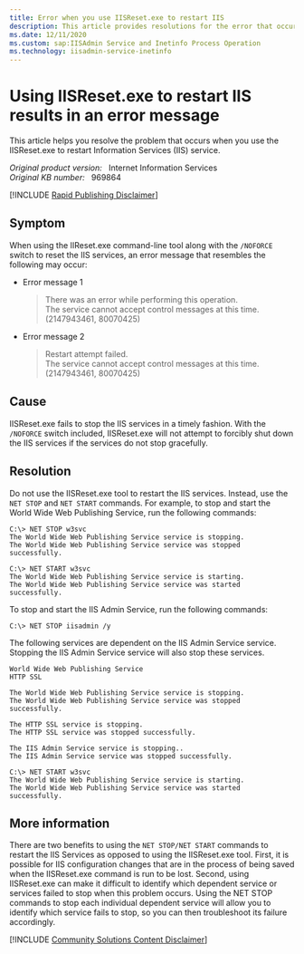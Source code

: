 ```yaml
---
title: Error when you use IISReset.exe to restart IIS
description: This article provides resolutions for the error that occurs when you use the  IISReset.exe to restart IIS service.
ms.date: 12/11/2020
ms.custom: sap:IISAdmin Service and Inetinfo Process Operation
ms.technology: iisadmin-service-inetinfo
---
```

# Using IISReset.exe to restart IIS results in an error message

This article helps you resolve the problem that occurs when you use the IISReset.exe to restart Information Services (IIS) service.

_Original product version:_ &nbsp; Internet Information Services  
_Original KB number:_ &nbsp; 969864

[!INCLUDE [Rapid Publishing Disclaimer](../../../../includes/rapid-publishing-disclaimer.md)]

## Symptom

When using the IIReset.exe command-line tool along with the `/NOFORCE` switch to reset the IIS services, an error message that resembles the following may occur:

- Error message 1

    > There was an error while performing this operation.  
    The service cannot accept control messages at this time. (2147943461, 80070425)

- Error message 2

    > Restart attempt failed.  
    The service cannot accept control messages at this time. (2147943461, 80070425)

## Cause

IISReset.exe fails to stop the IIS services in a timely fashion. With the `/NOFORCE` switch included, IISReset.exe will not attempt to forcibly shut down the IIS services if the services do not stop gracefully.

## Resolution

Do not use the IISReset.exe tool to restart the IIS services. Instead, use the `NET STOP` and `NET START` commands. For example, to stop and start the World Wide Web Publishing Service, run the following commands:

```console
C:\> NET STOP w3svc
The World Wide Web Publishing Service service is stopping.
The World Wide Web Publishing Service service was stopped successfully.

C:\> NET START w3svc
The World Wide Web Publishing Service service is starting.
The World Wide Web Publishing Service service was started successfully.
```

To stop and start the IIS Admin Service, run the following commands:

```console
C:\> NET STOP iisadmin /y
```

The following services are dependent on the IIS Admin Service service.
Stopping the IIS Admin Service service will also stop these services.

```console
World Wide Web Publishing Service  
HTTP SSL

The World Wide Web Publishing Service service is stopping.  
The World Wide Web Publishing Service service was stopped successfully.

The HTTP SSL service is stopping.  
The HTTP SSL service was stopped successfully.

The IIS Admin Service service is stopping..  
The IIS Admin Service service was stopped successfully.
```

```console
C:\> NET START w3svc
The World Wide Web Publishing Service service is starting.
The World Wide Web Publishing Service service was started successfully.
```

## More information

There are two benefits to using the `NET STOP/NET START` commands to restart the IIS Services as opposed to using the IISReset.exe tool. First, it is possible for IIS configuration changes that are in the process of being saved when the IISReset.exe command is run to be lost. Second, using IISReset.exe can make it difficult to identify which dependent service or services failed to stop when this problem occurs. Using the NET STOP commands to stop each individual dependent service will allow you to identify which service fails to stop, so you can then troubleshoot its failure accordingly.

[!INCLUDE [Community Solutions Content Disclaimer](../../../../includes/community-solutions-content-disclaimer.md)]
